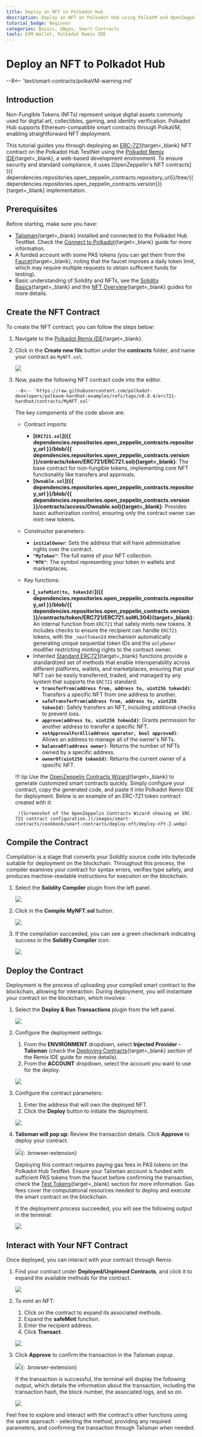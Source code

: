 ```yaml
---
title: Deploy an NFT to Polkadot Hub
description: Deploy an NFT on Polkadot Hub using PolkaVM and OpenZeppelin. Learn how to compile, deploy, and interact with your contract using Polkadot Remix IDE.
tutorial_badge: Beginner
categories: Basics, dApps, Smart Contracts
tools: EVM Wallet, Polkadot Remix IDE
---
```


# Deploy an NFT to Polkadot Hub

--8<-- 'text/smart-contracts/polkaVM-warning.md'

## Introduction

Non-Fungible Tokens (NFTs) represent unique digital assets commonly used for digital art, collectibles, gaming, and identity verification. Polkadot Hub supports Ethereum-compatible smart contracts through PolkaVM, enabling straightforward NFT deployment.

This tutorial guides you through deploying an [ERC-721](https://eips.ethereum.org/EIPS/eip-721){target=\_blank} NFT contract on the Polkadot Hub TestNet using the [Polkadot Remix IDE](https://remix.polkadot.io){target=\_blank}, a web-based development environment. To ensure security and standard compliance, it uses [OpenZeppelin's NFT contracts]({{ dependencies.repositories.open_zeppelin_contracts.repository_url}}/tree/{{ dependencies.repositories.open_zeppelin_contracts.version}}){target=\_blank} implementation.

## Prerequisites

Before starting, make sure you have:

- [Talisman](https://talisman.xyz/){target=\_blank} installed and connected to the Polkadot Hub TestNet. Check the [Connect to Polkadot](/smart-contracts/connect/){target=\_blank} guide for more information.
- A funded account with some PAS tokens (you can get them from the [Faucet](https://faucet.polkadot.io/?parachain=1111){target=\_blank}, noting that the faucet imposes a daily token limit, which may require multiple requests to obtain sufficient funds for testing).
- Basic understanding of Solidity and NFTs, see the [Solidity Basics](https://soliditylang.org/){target=\_blank} and the [NFT Overview](https://ethereum.org/en/nft/){target=\_blank} guides for more details.

## Create the NFT Contract

To create the NFT contract, you can follow the steps below:

1. Navigate to the [Polkadot Remix IDE](https://remix.polkadot.io/){target=\_blank}.
2. Click in the **Create new file** button under the **contracts** folder, and name your contract as `MyNFT.sol`.

    ![](/images/smart-contracts/cookbook/smart-contracts/deploy-nft/deploy-nft-1.webp)

3. Now, paste the following NFT contract code into the editor.

    ```solidity title="MyNFT.sol"
    --8<-- 'https://raw.githubusercontent.com/polkadot-developers/polkavm-hardhat-examples/refs/tags/v0.0.4/erc721-hardhat/contracts/MyNFT.sol'
    ```

    The key components of the code above are:

    - Contract imports:

        - **[`ERC721.sol`]({{ dependencies.repositories.open_zeppelin_contracts.repository_url }}/blob/{{ dependencies.repositories.open_zeppelin_contracts.version }}/contracts/token/ERC721/ERC721.sol){target=\_blank}**: The base contract for non-fungible tokens, implementing core NFT functionality like transfers and approvals.
        - **[`Ownable.sol`]({{ dependencies.repositories.open_zeppelin_contracts.repository_url }}/blob/{{ dependencies.repositories.open_zeppelin_contracts.version }}/contracts/access/Ownable.sol){target=\_blank}**: Provides basic authorization control, ensuring only the contract owner can mint new tokens.
    
    - Constructor parameters:

        - **`initialOwner`**: Sets the address that will have administrative rights over the contract.
        - **`"MyToken"`**: The full name of your NFT collection.
        - **`"MTK"`**: The symbol representing your token in wallets and marketplaces.

    - Key functions:

        - **[`_safeMint(to, tokenId)`]({{ dependencies.repositories.open_zeppelin_contracts.repository_url }}/blob/{{ dependencies.repositories.open_zeppelin_contracts.version }}/contracts/token/ERC721/ERC721.sol#L304){target=\_blank}**: An internal function from `ERC721` that safely mints new tokens. It includes checks to ensure the recipient can handle `ERC721` tokens, with the `_nextTokenId` mechanism automatically generating unique sequential token IDs and the `onlyOwner` modifier restricting minting rights to the contract owner.
        - Inherited [Standard ERC721](https://ethereum.org/en/developers/docs/standards/tokens/erc-721/){target=\_blank} functions provide a standardized set of methods that enable interoperability across different platforms, wallets, and marketplaces, ensuring that your NFT can be easily transferred, traded, and managed by any system that supports the `ERC721` standard:
            - **`transferFrom(address from, address to, uint256 tokenId)`**: Transfers a specific NFT from one address to another.
            - **`safeTransferFrom(address from, address to, uint256 tokenId)`**: Safely transfers an NFT, including additional checks to prevent loss.
            - **`approve(address to, uint256 tokenId)`**: Grants permission for another address to transfer a specific NFT.
            - **`setApprovalForAll(address operator, bool approved)`**: Allows an address to manage all of the owner's NFTs.
            - **`balanceOf(address owner)`**: Returns the number of NFTs owned by a specific address.
            - **`ownerOf(uint256 tokenId)`**: Returns the current owner of a specific NFT.

    !!! tip
        Use the [OpenZeppelin Contracts Wizard](https://wizard.openzeppelin.com/){target=\_blank} to generate customized smart contracts quickly. Simply configure your contract, copy the generated code, and paste it into Polkadot Remix IDE for deployment. Below is an example of an ERC-721 token contract created with it:

        ![Screenshot of the OpenZeppelin Contracts Wizard showing an ERC-721 contract configuration.](/images/smart-contracts/cookbook/smart-contracts/deploy-nft/deploy-nft-2.webp)


## Compile the Contract

Compilation is a stage that converts your Solidity source code into bytecode suitable for deployment on the blockchain. Throughout this process, the compiler examines your contract for syntax errors, verifies type safety, and produces machine-readable instructions for execution on the blockchain.

1. Select the **Solidity Compiler** plugin from the left panel.

    ![](/images/smart-contracts/cookbook/smart-contracts/deploy-nft/deploy-nft-3.webp)

2. Click in the **Compile MyNFT.sol** button.

    ![](/images/smart-contracts/cookbook/smart-contracts/deploy-nft/deploy-nft-4.webp)

3. If the compilation succeeded, you can see a green checkmark indicating success in the **Solidity Compiler** icon.

    ![](/images/smart-contracts/cookbook/smart-contracts/deploy-nft/deploy-nft-5.webp)

## Deploy the Contract

Deployment is the process of uploading your compiled smart contract to the blockchain, allowing for interaction. During deployment, you will instantiate your contract on the blockchain, which involves:

1. Select the **Deploy & Run Transactions** plugin from the left panel.

    ![](/images/smart-contracts/cookbook/smart-contracts/deploy-nft/deploy-nft-6.webp)

2. Configure the deployment settings:

    1. From the **ENVIRONMENT** dropdown, select **Injected Provider - Talisman** (check the [Deploying Contracts](/smart-contracts/dev-environments/remix/deploy-a-contract/){target=\_blank} section of the Remix IDE guide for more details).
    2. From the **ACCOUNT** dropdown, select the account you want to use for the deploy.

    ![](/images/smart-contracts/cookbook/smart-contracts/deploy-nft/deploy-nft-7.webp)

3. Configure the contract parameters:

    1. Enter the address that will own the deployed NFT.
    2. Click the **Deploy** button to initiate the deployment.

    ![](/images/smart-contracts/cookbook/smart-contracts/deploy-nft/deploy-nft-8.webp)

4. **Talisman will pop up**: Review the transaction details. Click **Approve** to deploy your contract.

    ![](/images/smart-contracts/cookbook/smart-contracts/deploy-nft/deploy-nft-9.webp){: .browser-extension}

    Deploying this contract requires paying gas fees in PAS tokens on the Polkadot Hub TestNet. Ensure your Talisman account is funded with sufficient PAS tokens from the faucet before confirming the transaction, check the [Test Tokens](/smart-contracts/connect/#test-tokens){target=\_blank} section for more information. Gas fees cover the computational resources needed to deploy and execute the smart contract on the blockchain.

    If the deployment process succeeded, you will see the following output in the terminal:

    ![](/images/smart-contracts/cookbook/smart-contracts/deploy-nft/deploy-nft-10.webp)

## Interact with Your NFT Contract

Once deployed, you can interact with your contract through Remix:

1. Find your contract under **Deployed/Unpinned Contracts**, and click it to expand the available methods for the contract.

    ![](/images/smart-contracts/cookbook/smart-contracts/deploy-nft/deploy-nft-11.webp)

2. To mint an NFT:

    1. Click on the contract to expand its associated methods.
    2. Expand the **safeMint** function.
    3. Enter the recipient address.
    4. Click **Transact**.

    ![](/images/smart-contracts/cookbook/smart-contracts/deploy-nft/deploy-nft-12.webp)

3. Click **Approve** to confirm the transaction in the Talisman popup.

    ![](/images/smart-contracts/cookbook/smart-contracts/deploy-nft/deploy-nft-13.webp){: .browser-extension}

    If the transaction is successful, the terminal will display the following output, which details the information about the transaction, including the transaction hash, the block number, the associated logs, and so on.

    ![](/images/smart-contracts/cookbook/smart-contracts/deploy-nft/deploy-nft-14.webp)

Feel free to explore and interact with the contract's other functions using the same approach - selecting the method, providing any required parameters, and confirming the transaction through Talisman when needed.